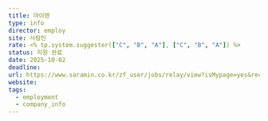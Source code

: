 ```yaml
---
title: 마이렌
type: info
director: employ
site: 사람인
rate: <% tp.system.suggester(["C", "B", "A"], ["C", "B", "A"]) %>
status: 지원 완료
date: 2025-10-02
deadline:
url: https://www.saramin.co.kr/zf_user/jobs/relay/view?isMypage=yes&rec_idx=51727994&recommend_ids=eJxNjrsVBDEIA6u5HPEn3kK2%2Fy7OawdyxjwNoMAEouJt4FfPmsdhH8rG1rYgjo2UL7SDJQB3J6fHKedAwMuhpk253Fwpa099qZ6%2FhhTipKxm16PVQ7jr7hqUV5hO2aF5pa6WQixoXHIZ9uWD3anY6R9GNUAD&view_type=quick_complete&gz=1&t_ref_scnid=813&t_ref_content=SRI_050_APPLY-Q_AVA_RCT&t_ref=complete_layer&referNonce=5bafcbac76a1f8c33441&relayNonce=78f592e669adb6f1a52e&immediately_apply_layer_open=n#seq=0
website:
tags:
  - employment
  - company_info
---
```







